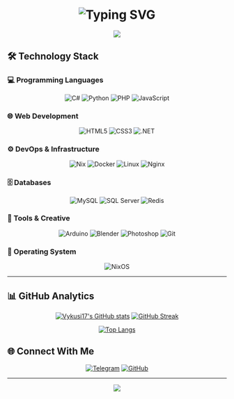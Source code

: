 <h1 align="center">
  <img src="https://readme-typing-svg.herokuapp.com/?font=Fira+Code&weight=600&size=24&duration=4000&pause=1000&color=6B8AFD&center=true&vCenter=true&width=500&lines=Hello+gachi+boy!+👋;Welcome+to+my+profile!" alt="Typing SVG" />
</h1>

<div align="center">
  <img src="https://capsule-render.vercel.app/api?type=waving&color=gradient&height=120&section=header&animation=fadeIn" />
</div>

## 🛠 Technology Stack

### 💻 Programming Languages
<div align="center">
  
![C#](https://img.shields.io/badge/C%23-239120?style=for-the-badge&logo=csharp&logoColor=white&labelColor=000000)
![Python](https://img.shields.io/badge/Python-3776AB?style=for-the-badge&logo=python&logoColor=white&labelColor=000000)
![PHP](https://img.shields.io/badge/PHP-777BB4?style=for-the-badge&logo=php&logoColor=white&labelColor=000000)
![JavaScript](https://img.shields.io/badge/JavaScript-F7DF1E?style=for-the-badge&logo=javascript&logoColor=black&labelColor=000000)

</div>

### 🌐 Web Development
<div align="center">

![HTML5](https://img.shields.io/badge/HTML5-E34F26?style=for-the-badge&logo=html5&logoColor=white&labelColor=000000)
![CSS3](https://img.shields.io/badge/CSS3-1572B6?style=for-the-badge&logo=css3&logoColor=white&labelColor=000000)
![.NET](https://img.shields.io/badge/.NET-512BD4?style=for-the-badge&logo=dotnet&logoColor=white&labelColor=000000)

</div>

### ⚙️ DevOps & Infrastructure
<div align="center">

![Nix](https://img.shields.io/badge/Nix-5277C3?style=for-the-badge&logo=nixos&logoColor=white&labelColor=000000)
![Docker](https://img.shields.io/badge/Docker-2496ED?style=for-the-badge&logo=docker&logoColor=white&labelColor=000000)
![Linux](https://img.shields.io/badge/Linux-FCC624?style=for-the-badge&logo=linux&logoColor=black&labelColor=000000)
![Nginx](https://img.shields.io/badge/Nginx-009639?style=for-the-badge&logo=nginx&logoColor=white&labelColor=000000)

</div>

### 🗄️ Databases
<div align="center">

![MySQL](https://img.shields.io/badge/MySQL-4479A1?style=for-the-badge&logo=mysql&logoColor=white&labelColor=000000)
![SQL Server](https://img.shields.io/badge/SQL%20Server-CC2927?style=for-the-badge&logo=microsoftsqlserver&logoColor=white&labelColor=000000)
![Redis](https://img.shields.io/badge/Redis-DC382D?style=for-the-badge&logo=redis&logoColor=white&labelColor=000000)

</div>

### 🎨 Tools & Creative
<div align="center">

![Arduino](https://img.shields.io/badge/Arduino-00979D?style=for-the-badge&logo=arduino&logoColor=white&labelColor=000000)
![Blender](https://img.shields.io/badge/Blender-F5792A?style=for-the-badge&logo=blender&logoColor=white&labelColor=000000)
![Photoshop](https://img.shields.io/badge/Photoshop-31A8FF?style=for-the-badge&logo=adobephotoshop&logoColor=white&labelColor=000000)
![Git](https://img.shields.io/badge/Git-F05033?style=for-the-badge&logo=git&logoColor=white&labelColor=000000)

</div>

### 💾 Operating System
<div align="center">

![NixOS](https://img.shields.io/badge/NixOS-5277C3?style=for-the-badge&logo=nixos&logoColor=white&labelColor=000000)

</div>

---

## 📊 GitHub Analytics

<div align="center">

[![Vykusi17's GitHub stats](https://github-readme-stats.vercel.app/api?username=Vykusi17&show_icons=true&theme=github_dark&hide_border=true&bg_color=000000&title_color=6B8AFD&icon_color=6B8AFD&text_color=FFFFFF)](https://github.com/Vykusi17)
[![GitHub Streak](https://streak-stats.demolab.com/?user=Vykusi17&theme=github-dark&hide_border=true&background=000000&ring=6B8AFD&fire=6B8AFD&currStreakNum=6B8AFD)](https://git.io/streak-stats)

[![Top Langs](https://github-readme-stats.vercel.app/api/top-langs/?username=Vykusi17&layout=compact&theme=github_dark&hide_border=true&bg_color=000000&title_color=6B8AFD&text_color=FFFFFF)](https://github.com/Vykusi17)

</div>

## 🌐 Connect With Me
<div align="center">

[![Telegram](https://img.shields.io/badge/Telegram-2CA5E0?style=for-the-badge&logo=telegram&logoColor=white&labelColor=000000)](https://t.me/Vykusi17)
[![GitHub](https://img.shields.io/badge/GitHub-181717?style=for-the-badge&logo=github&logoColor=white&labelColor=000000)](https://github.com/Vykusi17)

</div>

---

<div align="center">

<img src="https://capsule-render.vercel.app/api?type=waving&color=gradient&height=120&section=footer&animation=fadeIn" />

</div>
